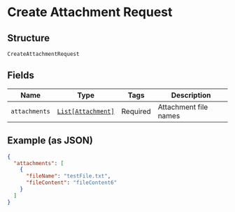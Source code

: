 
# Create Attachment Request

## Structure

`CreateAttachmentRequest`

## Fields

| Name | Type | Tags | Description |
|  --- | --- | --- | --- |
| `attachments` | [`List[Attachment]`](../../doc/models/attachment.md) | Required | Attachment file names |

## Example (as JSON)

```json
{
  "attachments": [
    {
      "fileName": "testFile.txt",
      "fileContent": "fileContent6"
    }
  ]
}
```

